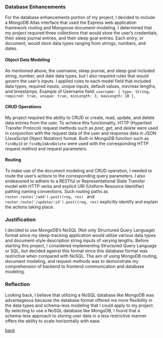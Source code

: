 ### Database Enhancements
For the database enhancements portion of my project, I decided to include a MongoDB Atlas interface that used the Express web application framework routing and Mongoose document-modeling. I determined that my project required three collections that would store the user’s credentials, their sleep journal entries, and their sleep goal entries. Each entry, or document, would store data types ranging from strings, numbers, and dates.

#### Object Data Modeling
As mentioned above, the username, sleep journal, and sleep goal included string, number, and date data types, but I also required rules that would govern the user’s inputs. I applied rules to each model field that included data types, required inputs, unique inputs, default values, min/max lengths, and timestamps. 
Example of Username field:
`username: { type: String, required: true, unique: true, minLength: 3, maxLength: 10 }, `

#### CRUD Operations
My project required the ability to CRUD or create, read, update, and delete data entries from the user. To achieve this functionality, HTTP (Hypertext Transfer Protocol) request methods such as *post*, *get*, and *delete* were used in conjunction with the request data of the user and response data in JSON (JavaScript Object Notation) format. Built-in MongoDB function such as `findById` or `findByIdAndDelete` were used with the corresponding HTTP request method and request parameters.

#### Routing
To make use of the document modeling and CRUD operation, I needed to route the user’s actions to the corresponding query parameters. I also endeavored to adhere to a RESTful or Representational State Transfer model with HTTP verbs and explicit URI (Uniform Resource Identifier) pathing naming conventions. Such routing paths as `router.route('/add').post((req, res)
` and `router.route('/update/:id').post((req, res)` explicitly identify and explain the actions taking place.

### Justification
I decided to use MongoDB’s NoSQL (Not only Structured Query Language) format since my sleep-tracking application would utilize various data types and document-style description string inputs of varying lengths. Before starting this project, I considered implementing Structured Query Language or SQL, but decided against this format since this database format was restrictive when compared with NoSQL. The aim of using MongoDB routing, document modeling, and request methods was to demonstrate my comprehension of backend to frontend communication and database modeling. 

### Reflection
Looking back, I believe that utilizing a NoSQL database like MongoDB was advantageous because the database format offered me more flexibility in the data types and schema-less modeling that I could apply to my project. By selecting to use a NoSQL database like MongoDB, I found that a schema-less approach to storing user data in a less restrictive manner offers the ability to scale horizontally with ease.

[back](index.html)
